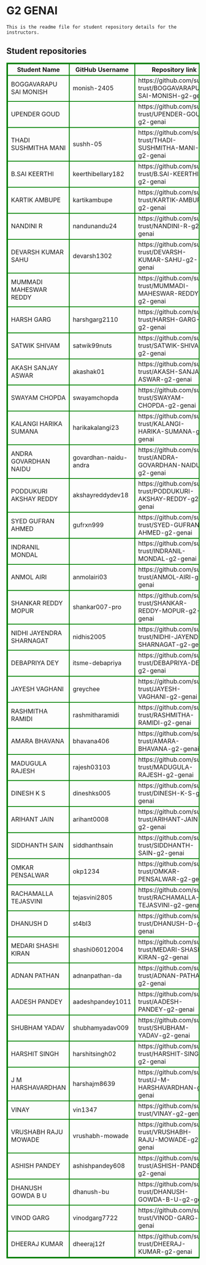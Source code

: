 # G2 GENAI
    This is the readme file for student repository details for the instructors.
## Student repositories 
<table style="border : 2px solid green; width:100%;">
<tr >
<th style="border : 2px solid green;">Student Name</th>
<th style="border : 2px solid green;">GitHub Username</th>
<th style="border : 2px solid green;">Repository link</th>
</tr>
<tr style="border : 2px solid green;">
<td style="border : 2px solid green;">BOGGAVARAPU SAI MONISH</td> 

<td style="border : 2px solid green;">monish-2405</td> 

<td style="border : 2px solid green;">https://github.com/sure-trust/BOGGAVARAPU-SAI-MONISH-g2-genai</td> 
</tr>

<tr style="border : 2px solid green;">
<td style="border : 2px solid green;">UPENDER GOUD</td> 

<td style="border : 2px solid green;"></td> 

<td style="border : 2px solid green;">https://github.com/sure-trust/UPENDER-GOUD-g2-genai</td> 
</tr>

<tr style="border : 2px solid green;">
<td style="border : 2px solid green;">THADI SUSHMITHA MANI</td> 

<td style="border : 2px solid green;">sushh-05</td> 

<td style="border : 2px solid green;">https://github.com/sure-trust/THADI-SUSHMITHA-MANI-g2-genai</td> 
</tr>

<tr style="border : 2px solid green;">
<td style="border : 2px solid green;">B.SAI KEERTHI</td> 

<td style="border : 2px solid green;">keerthibellary182</td> 

<td style="border : 2px solid green;">https://github.com/sure-trust/B.SAI-KEERTHI-g2-genai</td> 
</tr>

<tr style="border : 2px solid green;">
<td style="border : 2px solid green;">KARTIK AMBUPE</td> 

<td style="border : 2px solid green;">kartikambupe</td> 

<td style="border : 2px solid green;">https://github.com/sure-trust/KARTIK-AMBUPE-g2-genai</td> 
</tr>

<tr style="border : 2px solid green;">
<td style="border : 2px solid green;">NANDINI R</td> 

<td style="border : 2px solid green;">nandunandu24</td> 

<td style="border : 2px solid green;">https://github.com/sure-trust/NANDINI-R-g2-genai</td> 
</tr>

<tr style="border : 2px solid green;">
<td style="border : 2px solid green;">DEVARSH KUMAR SAHU</td> 

<td style="border : 2px solid green;">devarsh1302</td> 

<td style="border : 2px solid green;">https://github.com/sure-trust/DEVARSH-KUMAR-SAHU-g2-genai</td> 
</tr>

<tr style="border : 2px solid green;">
<td style="border : 2px solid green;">MUMMADI MAHESWAR REDDY</td> 

<td style="border : 2px solid green;"></td> 

<td style="border : 2px solid green;">https://github.com/sure-trust/MUMMADI-MAHESWAR-REDDY-g2-genai</td> 
</tr>

<tr style="border : 2px solid green;">
<td style="border : 2px solid green;">HARSH GARG</td> 

<td style="border : 2px solid green;">harshgarg2110</td> 

<td style="border : 2px solid green;">https://github.com/sure-trust/HARSH-GARG-g2-genai</td> 
</tr>

<tr style="border : 2px solid green;">
<td style="border : 2px solid green;">SATWIK SHIVAM</td> 

<td style="border : 2px solid green;">satwik99nuts</td> 

<td style="border : 2px solid green;">https://github.com/sure-trust/SATWIK-SHIVAM-g2-genai</td> 
</tr>

<tr style="border : 2px solid green;">
<td style="border : 2px solid green;">AKASH SANJAY ASWAR</td> 

<td style="border : 2px solid green;">akashak01</td> 

<td style="border : 2px solid green;">https://github.com/sure-trust/AKASH-SANJAY-ASWAR-g2-genai</td> 
</tr>

<tr style="border : 2px solid green;">
<td style="border : 2px solid green;">SWAYAM CHOPDA</td> 

<td style="border : 2px solid green;">swayamchopda</td> 

<td style="border : 2px solid green;">https://github.com/sure-trust/SWAYAM-CHOPDA-g2-genai</td> 
</tr>

<tr style="border : 2px solid green;">
<td style="border : 2px solid green;">KALANGI HARIKA SUMANA</td> 

<td style="border : 2px solid green;">harikakalangi23</td> 

<td style="border : 2px solid green;">https://github.com/sure-trust/KALANGI-HARIKA-SUMANA-g2-genai</td> 
</tr>

<tr style="border : 2px solid green;">
<td style="border : 2px solid green;">ANDRA GOVARDHAN NAIDU</td> 

<td style="border : 2px solid green;">govardhan-naidu-andra</td> 

<td style="border : 2px solid green;">https://github.com/sure-trust/ANDRA-GOVARDHAN-NAIDU-g2-genai</td> 
</tr>

<tr style="border : 2px solid green;">
<td style="border : 2px solid green;">PODDUKURI AKSHAY REDDY</td> 

<td style="border : 2px solid green;">akshayreddydev18</td> 

<td style="border : 2px solid green;">https://github.com/sure-trust/PODDUKURI-AKSHAY-REDDY-g2-genai</td> 
</tr>

<tr style="border : 2px solid green;">
<td style="border : 2px solid green;">SYED GUFRAN AHMED</td> 

<td style="border : 2px solid green;">gufrxn999</td> 

<td style="border : 2px solid green;">https://github.com/sure-trust/SYED-GUFRAN-AHMED-g2-genai</td> 
</tr>

<tr style="border : 2px solid green;">
<td style="border : 2px solid green;">INDRANIL MONDAL</td> 

<td style="border : 2px solid green;"></td> 

<td style="border : 2px solid green;">https://github.com/sure-trust/INDRANIL-MONDAL-g2-genai</td> 
</tr>

<tr style="border : 2px solid green;">
<td style="border : 2px solid green;">ANMOL AIRI</td> 

<td style="border : 2px solid green;">anmolairi03</td> 

<td style="border : 2px solid green;">https://github.com/sure-trust/ANMOL-AIRI-g2-genai</td> 
</tr>

<tr style="border : 2px solid green;">
<td style="border : 2px solid green;">SHANKAR REDDY MOPUR</td> 

<td style="border : 2px solid green;">shankar007-pro</td> 

<td style="border : 2px solid green;">https://github.com/sure-trust/SHANKAR-REDDY-MOPUR-g2-genai</td> 
</tr>

<tr style="border : 2px solid green;">
<td style="border : 2px solid green;">NIDHI JAYENDRA SHARNAGAT</td> 

<td style="border : 2px solid green;">nidhis2005</td> 

<td style="border : 2px solid green;">https://github.com/sure-trust/NIDHI-JAYENDRA-SHARNAGAT-g2-genai</td> 
</tr>

<tr style="border : 2px solid green;">
<td style="border : 2px solid green;">DEBAPRIYA DEY</td> 

<td style="border : 2px solid green;">itsme-debapriya</td> 

<td style="border : 2px solid green;">https://github.com/sure-trust/DEBAPRIYA-DEY-g2-genai</td> 
</tr>

<tr style="border : 2px solid green;">
<td style="border : 2px solid green;">JAYESH VAGHANI</td> 

<td style="border : 2px solid green;">greychee</td> 

<td style="border : 2px solid green;">https://github.com/sure-trust/JAYESH-VAGHANI-g2-genai</td> 
</tr>

<tr style="border : 2px solid green;">
<td style="border : 2px solid green;">RASHMITHA RAMIDI</td> 

<td style="border : 2px solid green;">rashmitharamidi</td> 

<td style="border : 2px solid green;">https://github.com/sure-trust/RASHMITHA-RAMIDI-g2-genai</td> 
</tr>

<tr style="border : 2px solid green;">
<td style="border : 2px solid green;">AMARA BHAVANA</td> 

<td style="border : 2px solid green;">bhavana406</td> 

<td style="border : 2px solid green;">https://github.com/sure-trust/AMARA-BHAVANA-g2-genai</td> 
</tr>

<tr style="border : 2px solid green;">
<td style="border : 2px solid green;">MADUGULA RAJESH</td> 

<td style="border : 2px solid green;">rajesh03103</td> 

<td style="border : 2px solid green;">https://github.com/sure-trust/MADUGULA-RAJESH-g2-genai</td> 
</tr>

<tr style="border : 2px solid green;">
<td style="border : 2px solid green;">DINESH K S</td> 

<td style="border : 2px solid green;">dineshks005</td> 

<td style="border : 2px solid green;">https://github.com/sure-trust/DINESH-K-S-g2-genai</td> 
</tr>

<tr style="border : 2px solid green;">
<td style="border : 2px solid green;">ARIHANT JAIN</td> 

<td style="border : 2px solid green;">arihant0008</td> 

<td style="border : 2px solid green;">https://github.com/sure-trust/ARIHANT-JAIN-g2-genai</td> 
</tr>

<tr style="border : 2px solid green;">
<td style="border : 2px solid green;">SIDDHANTH SAIN</td> 

<td style="border : 2px solid green;">siddhanthsain</td> 

<td style="border : 2px solid green;">https://github.com/sure-trust/SIDDHANTH-SAIN-g2-genai</td> 
</tr>

<tr style="border : 2px solid green;">
<td style="border : 2px solid green;">OMKAR PENSALWAR</td> 

<td style="border : 2px solid green;">okp1234</td> 

<td style="border : 2px solid green;">https://github.com/sure-trust/OMKAR-PENSALWAR-g2-genai</td> 
</tr>

<tr style="border : 2px solid green;">
<td style="border : 2px solid green;">RACHAMALLA TEJASVINI</td> 

<td style="border : 2px solid green;">tejasvini2805</td> 

<td style="border : 2px solid green;">https://github.com/sure-trust/RACHAMALLA-TEJASVINI-g2-genai</td> 
</tr>

<tr style="border : 2px solid green;">
<td style="border : 2px solid green;">DHANUSH D</td> 

<td style="border : 2px solid green;">st4bl3</td> 

<td style="border : 2px solid green;">https://github.com/sure-trust/DHANUSH-D-g2-genai</td> 
</tr>

<tr style="border : 2px solid green;">
<td style="border : 2px solid green;">MEDARI SHASHI KIRAN</td> 

<td style="border : 2px solid green;">shashi06012004</td> 

<td style="border : 2px solid green;">https://github.com/sure-trust/MEDARI-SHASHI-KIRAN-g2-genai</td> 
</tr>

<tr style="border : 2px solid green;">
<td style="border : 2px solid green;">ADNAN PATHAN</td> 

<td style="border : 2px solid green;">adnanpathan-da</td> 

<td style="border : 2px solid green;">https://github.com/sure-trust/ADNAN-PATHAN-g2-genai</td> 
</tr>

<tr style="border : 2px solid green;">
<td style="border : 2px solid green;">AADESH PANDEY</td> 

<td style="border : 2px solid green;">aadeshpandey1011</td> 

<td style="border : 2px solid green;">https://github.com/sure-trust/AADESH-PANDEY-g2-genai</td> 
</tr>

<tr style="border : 2px solid green;">
<td style="border : 2px solid green;">SHUBHAM YADAV</td> 

<td style="border : 2px solid green;">shubhamyadav009</td> 

<td style="border : 2px solid green;">https://github.com/sure-trust/SHUBHAM-YADAV-g2-genai</td> 
</tr>

<tr style="border : 2px solid green;">
<td style="border : 2px solid green;">HARSHIT SINGH</td> 

<td style="border : 2px solid green;">harshitsingh02</td> 

<td style="border : 2px solid green;">https://github.com/sure-trust/HARSHIT-SINGH-g2-genai</td> 
</tr>

<tr style="border : 2px solid green;">
<td style="border : 2px solid green;">J M HARSHAVARDHAN</td> 

<td style="border : 2px solid green;">harshajm8639</td> 

<td style="border : 2px solid green;">https://github.com/sure-trust/J-M-HARSHAVARDHAN-g2-genai</td> 
</tr>

<tr style="border : 2px solid green;">
<td style="border : 2px solid green;">VINAY</td> 

<td style="border : 2px solid green;">vin1347</td> 

<td style="border : 2px solid green;">https://github.com/sure-trust/VINAY-g2-genai</td> 
</tr>

<tr style="border : 2px solid green;">
<td style="border : 2px solid green;">VRUSHABH RAJU MOWADE</td> 

<td style="border : 2px solid green;">vrushabh-mowade</td> 

<td style="border : 2px solid green;">https://github.com/sure-trust/VRUSHABH-RAJU-MOWADE-g2-genai</td> 
</tr>

<tr style="border : 2px solid green;">
<td style="border : 2px solid green;">ASHISH PANDEY</td> 

<td style="border : 2px solid green;">ashishpandey608</td> 

<td style="border : 2px solid green;">https://github.com/sure-trust/ASHISH-PANDEY-g2-genai</td> 
</tr>

<tr style="border : 2px solid green;">
<td style="border : 2px solid green;">DHANUSH GOWDA B U</td> 

<td style="border : 2px solid green;">dhanush-bu</td> 

<td style="border : 2px solid green;">https://github.com/sure-trust/DHANUSH-GOWDA-B-U-g2-genai</td> 
</tr>

<tr style="border : 2px solid green;">
<td style="border : 2px solid green;">VINOD GARG</td> 

<td style="border : 2px solid green;">vinodgarg7722</td> 

<td style="border : 2px solid green;">https://github.com/sure-trust/VINOD-GARG-g2-genai</td> 
</tr>

<tr style="border : 2px solid green;">
<td style="border : 2px solid green;">DHEERAJ KUMAR</td> 

<td style="border : 2px solid green;">dheeraj12f</td> 

<td style="border : 2px solid green;">https://github.com/sure-trust/DHEERAJ-KUMAR-g2-genai</td> 
</tr>
